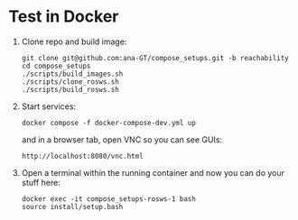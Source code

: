 
Test in Docker
==============

1. Clone repo and build image:

   ```
   git clone git@github.com:ana-GT/compose_setups.git -b reachability
   cd compose_setups
   ./scripts/build_images.sh
   ./scripts/clone_rosws.sh
   ./scripts/build_rosws.sh
   ```
   
2. Start services:

   ```
   docker compose -f docker-compose-dev.yml up
   ```
   
   and in a browser tab, open VNC so you can see GUIs: 
   ```
   http://localhost:8080/vnc.html
   ```
   
3. Open a terminal within the running container and now you can do your stuff here:

   ```
   docker exec -it compose_setups-rosws-1 bash
   source install/setup.bash
   
   ```
